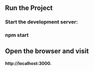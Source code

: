 
## Run the Project
### Start the development server:

  ### npm start

## Open the browser and visit
#### http://localhost:3000.